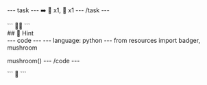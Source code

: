 --- task ---
➡️ 🦡 x1, 🍄 x1
--- /task ---

<div class="c-project-output">
```
🦡🍄
```
</div>


<div class="c-project-callout c-project-callout--tip">
## 👀 Hint

<div class="c-project-code">
--- code ---
---
language: python
---
from resources import badger, mushroom

mushroom()
--- /code ---
</div>

<div class="c-project-output" style="bgcolor:white">
```
🍄
```
</div>

</div>



